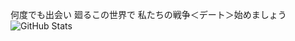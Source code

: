 

<!--
**stsnx/stsnx** is a ✨ _special_ ✨ repository because its `README.md` (this file) appears on your GitHub profile.

Here are some ideas to get you started:

- 🔭 I’m currently working on ...
- 🌱 I’m currently learning ...
- 👯 I’m looking to collaborate on ...
- 🤔 I’m looking for help with ...
- 💬 Ask me about ...
- 📫 How to reach me: ...
- 😄 Pronouns: ...
- ⚡ Fun fact: ...
-->
何度でも出会い 廻るこの世界で
私たちの戦争＜デート＞始めましょう<br/>
![GitHub Stats](https://github-readme-stats.vercel.app/api?username=stsnx&theme=tokyonight)
